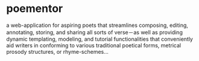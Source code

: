 # poementor
a web-application for aspiring poets that streamlines composing, editing, annotating, storing, and sharing all sorts of verse－as well as providing dynamic templating, modeling, and tutorial functionalities that conveniently aid writers in conforming to various traditional poetical forms, metrical prosody structures, or rhyme-schemes…
